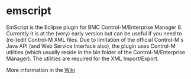 emscript
=========

EmScript is the Eclipse plugin for BMC Control-M/Enterprise Manager 8. Currently it is at the (very) early version but can be useful if you need to (re-)edit Control-M XML files. Due to limitation of the official Control-M's Java API (and Web Service Interface also), the plugin uses Control-M utilities (which usually reside in the bin folder of the Control-M/Enterprise Manager). The utilities are required for the XML Import/Export.

More information in the [Wiki](https://github.com/thomeo/emscript/wiki)
